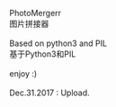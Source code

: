 PhotoMergerr<br>
图片拼接器<br>
<br>
Based on python3 and PIL<br>
基于Python3和PIL<br>
<br>
enjoy :)<br>
<br>
Dec.31.2017 : Upload.<br>

